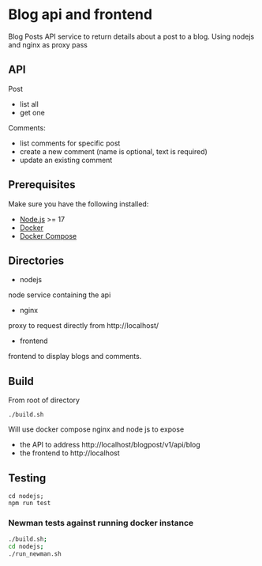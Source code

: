 # Blog api and frontend
Blog Posts API service to return details about a post to a blog.
Using nodejs and nginx as proxy pass

## API
Post
- list all
- get one

Comments:
- list comments for specific post
- create a new comment (name is optional, text is required)
- update an existing comment

## Prerequisites
Make sure you have the following installed:
- [Node.js](https://nodejs.org/en/download/) >= 17
- [Docker](https://www.docker.com/)
- [Docker Compose](https://docs.docker.com/compose/install/)


## Directories
- nodejs

node service containing the api 

- nginx

proxy to request directly from http://localhost/

- frontend

frontend to display blogs and comments.

## Build
From root of directory

```./build.sh```

Will use docker compose nginx and node js to expose 
- the API to address http://localhost/blogpost/v1/api/blog
- the frontend to http://localhost

## Testing 

```
cd nodejs; 
npm run test
```
### Newman tests against running docker instance


```bash 
./build.sh;
cd nodejs;
./run_newman.sh 
``` 
